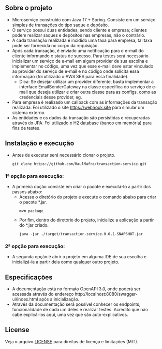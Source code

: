 ## Sobre o projeto

* Microserviço construído com Java 17 + Spring. Consiste em um serviço simples de transações do tipo saque e depósito.
* O serviço possui duas entidades, sendo cliente e empresa; clientes podem realizar saques e depósitos nas empresas, não o contrário.
* A cada transação realizada é incidido uma taxa para empresa, tal taxa pode ser fornecida no corpo da requisição.
* Após cada transação, é enviado uma notificação para o e-mail do cliente informando o status de sucesso. Para testes será necessário inicializar um serviço de e-mail em algum provider de sua escolha e implementar no código, uma vez que esse e-mail deve estar vinculado ao provider do serviço de e-mail e no código onde solicita essa informação (foi utilizado o AWS SES para essa finalidade).
  * Dica: Se desejar utilizar um provider diferente, basta implementar a interface EmailSenderGateway na classe especifica do serviço de e-mail que deseja utilizar e criar outra classe para as configs, como as credenciais desse provider, eg. 
* Para empresa é realizado um callback com as informações da transação realizada. Foi utilizado o site https://webhook.site para simular um sistema externo.
* As entidades e os dados da transação são persistidas e recuperadas através do JPA. Foi utilizado o H2 database (banco em memória) para fins de testes.


## Instalação e execução

* Antes de executar será necessário clonar o projeto.
  ```
  git clone https://github.com/RaulMafra/transaction-service.git
  ```
### 1ª opção para execução:
* A primeira opção consiste em criar o pacote e executá-lo a partir dos passos abaixo:
   * Acesse o diretório do projeto e execute o comando abaixo para criar o pacote *.jar. 
      ```
      mvn package
      ```
    * Por fim, dentro do diretório do projeto, inicialize a aplicação a partir do *.jar criado.
      ```
      java -jar ./target/transaction-service-0.0.1-SNAPSHOT.jar
      ```
### 2ª opção para execução:
* A segunda opção é abrir o projeto em alguma IDE de sua escolha e inicializá-la a partir dela como qualquer outro projeto.


## Especificações

* A documentação está no formato OpenAPI 3.0, onde poderá ser acessada através do endereço http://localhost:8080/swagger-ui/index.html após a inicialização.
* Através da documentação será possível conhecer os endpoints, funcionalidade de cada um deles e realizar testes. Acredito que não cabe explicá-los aqui, uma vez que são auto-explicativos.
  
## License

Veja o arquivo [LICENSE](https://github.com/RaulMafra/transaction-service/blob/main/LICENSE) para direitos de licença e limitações (MIT).
